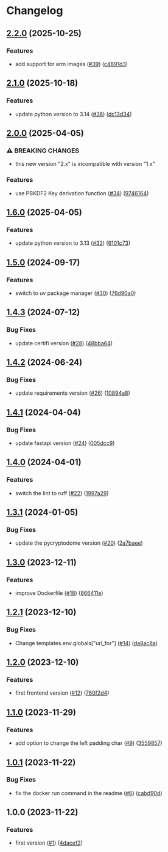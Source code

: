 # Changelog

## [2.2.0](https://github.com/allisson/secure-qrcode/compare/v2.1.0...v2.2.0) (2025-10-25)


### Features

* add support for arm images ([#39](https://github.com/allisson/secure-qrcode/issues/39)) ([c4891d3](https://github.com/allisson/secure-qrcode/commit/c4891d3cf3b45142405d1a946d0e4797708abe74))

## [2.1.0](https://github.com/allisson/secure-qrcode/compare/v2.0.0...v2.1.0) (2025-10-18)


### Features

* update python version to 3.14 ([#36](https://github.com/allisson/secure-qrcode/issues/36)) ([dc13d34](https://github.com/allisson/secure-qrcode/commit/dc13d34063bb9c4b01c5392e89c435dbb1ab7810))

## [2.0.0](https://github.com/allisson/secure-qrcode/compare/v1.6.0...v2.0.0) (2025-04-05)


### ⚠ BREAKING CHANGES

* this new version "2.x" is incompatible with version "1.x"

### Features

* use PBKDF2 Key derivation function ([#34](https://github.com/allisson/secure-qrcode/issues/34)) ([9746164](https://github.com/allisson/secure-qrcode/commit/97461646e79a9ba2f6f1e140d7d2ebe1139ca378))

## [1.6.0](https://github.com/allisson/secure-qrcode/compare/v1.5.0...v1.6.0) (2025-04-05)


### Features

* update python version to 3.13 ([#32](https://github.com/allisson/secure-qrcode/issues/32)) ([6101c73](https://github.com/allisson/secure-qrcode/commit/6101c73665a9edc4846e6228d164a2490de34ddd))

## [1.5.0](https://github.com/allisson/secure-qrcode/compare/v1.4.3...v1.5.0) (2024-09-17)


### Features

* switch to uv package manager ([#30](https://github.com/allisson/secure-qrcode/issues/30)) ([76d90a0](https://github.com/allisson/secure-qrcode/commit/76d90a0ca0f89252bf2253735f1a9654d6936651))

## [1.4.3](https://github.com/allisson/secure-qrcode/compare/v1.4.2...v1.4.3) (2024-07-12)


### Bug Fixes

* update certifi version ([#28](https://github.com/allisson/secure-qrcode/issues/28)) ([48bba64](https://github.com/allisson/secure-qrcode/commit/48bba6427ca3ff0dc777365aa4c63c59d7f8af7e))

## [1.4.2](https://github.com/allisson/secure-qrcode/compare/v1.4.1...v1.4.2) (2024-06-24)


### Bug Fixes

* update requirements version ([#26](https://github.com/allisson/secure-qrcode/issues/26)) ([10894a8](https://github.com/allisson/secure-qrcode/commit/10894a841322a20a01fdd5a73b2fadef0c2d34fc))

## [1.4.1](https://github.com/allisson/secure-qrcode/compare/v1.4.0...v1.4.1) (2024-04-04)


### Bug Fixes

* update fastapi version ([#24](https://github.com/allisson/secure-qrcode/issues/24)) ([005dcc9](https://github.com/allisson/secure-qrcode/commit/005dcc91470cfa48d834765ea0bac7fc45885c16))

## [1.4.0](https://github.com/allisson/secure-qrcode/compare/v1.3.1...v1.4.0) (2024-04-01)


### Features

* switch the lint to ruff ([#22](https://github.com/allisson/secure-qrcode/issues/22)) ([1997a29](https://github.com/allisson/secure-qrcode/commit/1997a29b58e2e08c9b7e6d7e1ac8613730376540))

## [1.3.1](https://github.com/allisson/secure-qrcode/compare/v1.3.0...v1.3.1) (2024-01-05)


### Bug Fixes

* update the pycryptodome version ([#20](https://github.com/allisson/secure-qrcode/issues/20)) ([2a7baee](https://github.com/allisson/secure-qrcode/commit/2a7baee0d6f38cdb3cb46fbacc62db79327c76af))

## [1.3.0](https://github.com/allisson/secure-qrcode/compare/v1.2.1...v1.3.0) (2023-12-11)


### Features

* improve Dockerfile ([#18](https://github.com/allisson/secure-qrcode/issues/18)) ([866411e](https://github.com/allisson/secure-qrcode/commit/866411e3fa0fba70e80e37b9dda1f8f1341a154b))

## [1.2.1](https://github.com/allisson/secure-qrcode/compare/v1.2.0...v1.2.1) (2023-12-10)


### Bug Fixes

* Change templates.env.globals["url_for"] ([#14](https://github.com/allisson/secure-qrcode/issues/14)) ([da8ac8a](https://github.com/allisson/secure-qrcode/commit/da8ac8a98eb5ed55b2ca13e977862566a5852dee))

## [1.2.0](https://github.com/allisson/secure-qrcode/compare/v1.1.0...v1.2.0) (2023-12-10)


### Features

* first frontend version ([#12](https://github.com/allisson/secure-qrcode/issues/12)) ([760f2d4](https://github.com/allisson/secure-qrcode/commit/760f2d48e19f9a2dd43a0b1839853bc4daf84819))

## [1.1.0](https://github.com/allisson/secure-qrcode/compare/v1.0.1...v1.1.0) (2023-11-29)


### Features

* add option to change the left padding char ([#9](https://github.com/allisson/secure-qrcode/issues/9)) ([3559857](https://github.com/allisson/secure-qrcode/commit/355985718bd9ea5f7833088e63a49cb7048e4ed8))

## [1.0.1](https://github.com/allisson/secure-qrcode/compare/v1.0.0...v1.0.1) (2023-11-22)


### Bug Fixes

* fix the docker run command in the readme ([#6](https://github.com/allisson/secure-qrcode/issues/6)) ([cabd90d](https://github.com/allisson/secure-qrcode/commit/cabd90d55b44b8bd24fdaeea9b060bf5962986dd))

## 1.0.0 (2023-11-22)


### Features

* first version ([#1](https://github.com/allisson/secure-qrcode/issues/1)) ([4dacef2](https://github.com/allisson/secure-qrcode/commit/4dacef21043139039c092a05e4541db5364535da))
